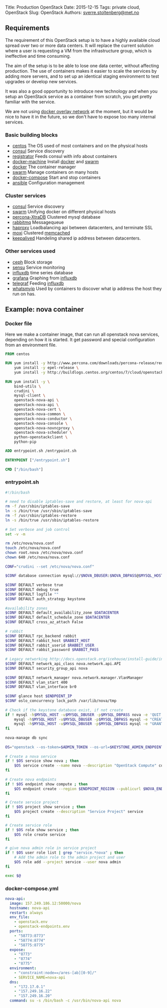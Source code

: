 Title: Production OpenStack
Date: 2015-12-15
Tags: private cloud, OpenStack
Slug: OpenStack
Authors: sverre.stoltenberg@met.no

[consul]: https://consul.io/
[registrator]: https://github.com/gliderlabs/registrator
[docker-machine]: https://docs.docker.com/machine/
[docker]: https://docker.io/
[swarm]: https://github.com/docker/swarm
[docker-compose]: https://docs.docker.com/compose/
[ansible]: http://www.ansible.com/
[whatsmyip]: https://github.com/pklaus/docker-deployments/tree/master/whatsmyip
[percona-XtraDB]: https://www.percona.com/software/mysql-database/percona-xtradb-cluster
[rabbitmq]: https://www.rabbitmq.com/
[haproxy]: http://www.haproxy.org/
[moxi]: https://code.google.com/p/moxi/
[keepalived]: http://www.keepalived.org/
[ceph]: http://ceph.com/
[sensu]: https://sensuapp.org/
[grafana]: http://grafana.org/
[centos]: http://www.centos.org/
[nova]: http://www.openstack.org/software/releases/liberty/components/nova
[telegraf]: https://github.com/influxdb/telegraf
[influxdb]: https://influxdata.com/
[docker overlay network]: https://docs.docker.com/engine/userguide/networking/get-started-overlay/
[memcached]: http://memcached.org/

## Requirements

The requirement of this OpenStack setup is to have a highly available
cloud spread over two or more data centers. It will replace the current
solution where a user is requesting a VM from the infrastructure
group, which is ineffective and time consuming.

The aim of the setup is to be able to lose one data center, without
affecting production. The use of containers makes it easier to scale
the services by adding more servers, and to set up an identical
staging environment to test upgrades or develop new services. 

It was also a good opportunity to introduce new technology and when
you setup an OpenStack service as a container from scratch, you get
pretty familiar with the service.

We are not using [docker overlay network] at the moment, but it would
be nice to have it in the future, so we don't have to expose too many
internal services.

### Basic building blocks

* [centos] The OS used of most containers and on the physical hosts
* [consul] Service discovery
* [registrator] Feeds consul with info about containers
* [docker-machine] Install [docker] and [swarm]
* [docker] The container manager 
* [swarm] Manage containers on many hosts
* [docker-compose] Start and stop containers
* [ansible] Configuration management

### Cluster services

* [consul] Service discovery
* [swarm] Unifying docker on different physical hosts
* [percona-XtraDB] Clustered mysql database
* [rabbitmq] Messagequeue
* [haproxy] Loadbalancing api between datacenters, and terminate SSL
* [moxi] Clustered [memcached]
* [keepalived] Handeling shared ip address between datacenters.

### Other services used

* [ceph] Block storage
* [sensu] Service monitoring
* [influxdb] time series database
* [grafana] Graphing from [influxdb]
* [telegraf] Feeding [influxdb]
* [whatsmyip] Used by containers to discover what ip address the host they run on has.


## Example: nova container

### Docker file

Here we make a container image, that can run all openstack nova
services, depending on how it is started. It get password and special
configuration from an environment file.

```Dockerfile
FROM centos

RUN yum install -y http://www.percona.com/downloads/percona-release/redhat/0.1-3/percona-release-0.1-3.noarch.rpm \
    yum install -y epel-release \
    yum install -y http://buildlogs.centos.org/centos/7/cloud/openstack-liberty/centos-release-openstack-liberty-1-3.el7.noarch.rpm
  
RUN yum install -y \
    bind-utils \
    crudini \
    mysql-client \
    openstack-nova-api \
    openstack-nova-api \
    openstack-nova-cert \
    openstack-nova-common \
    openstack-nova-conductor \
    openstack-nova-console \
    openstack-nova-novncproxy \
    openstack-nova-scheduler \
    python-openstackclient \
    python-pip

ADD entrypoint.sh /entrypoint.sh
  
ENTRYPOINT ["/entrypoint.sh"]
  
CMD ["/bin/bash"]
```

### entrypoint.sh

```bash
#!/bin/bash 
  
# need to disable iptables-save and restore, at least for nova-api
rm -f /usr/sbin/iptables-save
ln -s /bin/true /usr/sbin/iptables-save
rm -f /usr/sbin/iptables-restore
ln -s /bin/true /usr/sbin/iptables-restore
  
# Set verbose and job control
set -v -m 
  
rm /etc/nova/nova.conf
touch /etc/nova/nova.conf
chown root.nova /etc/nova/nova.conf
chown 640 /etc/nova/nova.conf
  
CONF="crudini --set /etc/nova/nova.conf"
 
$CONF database connection mysql://$NOVA_DBUSER:$NOVA_DBPASS@$MYSQL_HOST/nova?charset=utf8
  
$CONF DEFAULT verbose true
$CONF DEFAULT debug true
$CONF DEFAULT logfile ""
$CONF DEFAULT auth_strategy keystone
  
#availability zones
$CONF DEFAULT default_availability_zone $DATACENTER
$CONF DEFAULT default_schedule_zone $DATACENTER
$CONF DEFAULT cross_az_attach False
  
# rabbit
$CONF DEFAULT rpc_backend rabbit
$CONF DEFAULT rabbit_host $RABBIT_HOST
$CONF DEFAULT rabbit_userid $RABBIT_USER
$CONF DEFAULT rabbit_password $RABBIT_PASS
  
# Legacy networking http://docs.openstack.org/icehouse/install-guide/install/yum/content/section_nova-networking.html
$CONF DEFAULT network_api_class nova.network.api.API
$CONF DEFAULT security_group_api nova
  
$CONF DEFAULT network_manager nova.network.manager.VlanManager
$CONF DEFAULT vlan_start 400
$CONF DEFAULT vlan_interface br0
  
$CONF glance host $ENDPOINT_IP
$CONF oslo_concurrency lock_path /var/lib/nova/tmp
  
# Check if the keystone database exist, if not create
if ! mysql -h$MYSQL_HOST -u$MYSQL_DBUSER -p$MYSQL_DBPASS nova -e 'QUIT' ; then
    mysql -h$MYSQL_HOST -u$MYSQL_DBUSER -p$MYSQL_DBPASS mysql -e "CREATE DATABASE nova;"
    mysql -h$MYSQL_HOST -u$MYSQL_DBUSER -p$MYSQL_DBPASS mysql -e "GRANT ALL ON nova.* TO '$NOVA_DBUSER'@'%' IDENTIFIED BY '$NOVA_DBPASS';"
fi
  
nova-manage db sync
  
OS="openstack --os-token=$ADMIN_TOKEN --os-url=$KEYSTONE_ADMIN_ENDPOINT/$KEYSTONE_ENDPOINT_VERSION"
   
# Create a nova service
if ! $OS service show nova ; then
    $OS service create --name nova --description "OpenStack Compute" compute
fi
  
# Create nova endpoints
if ! $OS endpoint show compute ; then
    $OS endpoint create --region $ENDPOINT_REGION --publicurl $NOVA_ENDPOINT --internalurl $NOVA_ENDPOINT --adminurl $NOVA_ENDPOINT compute
fi

# Create service project
if ! $OS project show service ; then
    $OS project create --description "Service Project" service
fi

# Create service role
if ! $OS role show service ; then
    $OS role create service
fi

# give nova admin role in service project
if ! $OS user role list | grep "service.*nova" ; then
    # Add the admin role to the admin project and user
    $OS role add --project service --user nova admin
fi

exec $@
```

### docker-compose.yml

```yaml
nova-api:
  image: 157.249.186.12:50000/nova
  hostname: nova-api
  restart: always
  env_file:
    - openstack.env
    - openstack-endpoints.env
  ports:
    - "58773:8773"
    - "58774:8774"
    - "58775:8775"
  expose:
    - "8773"
    - "8774"
    - "8775"
  environment: 
    - "constraint:node==/ares-[ab][0-9]/"
    - SERVICE_NAME=nova-api
  dns:
    - "172.17.0.1"
    - "157.249.16.22"
    - "157.249.16.20"
  command: su -s /bin/bash -c /usr/bin/nova-api nova
```

